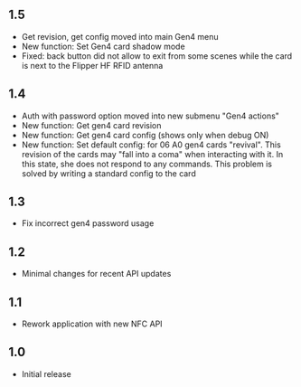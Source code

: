 ## 1.5

 - Get revision, get config moved into main Gen4 menu
 - New function: Set Gen4 card shadow mode
 - Fixed: back button did not allow to exit from some scenes while the card is next to the Flipper HF RFID antenna

## 1.4 

 - Auth with password option moved into new submenu "Gen4 actions"
 - New function: Get gen4 card revision
 - New function: Get gen4 card config (shows only when debug ON)
 - New function: Set default config: for 06 A0 gen4 cards "revival". This revision of the cards may "fall into a coma" when interacting with it. In this state, she does not respond to any commands. This problem is solved by writing a standard config to the card

## 1.3
 - Fix incorrect gen4 password usage

## 1.2
 - Minimal changes for recent API updates

## 1.1
 - Rework application with new NFC API

## 1.0
 - Initial release
